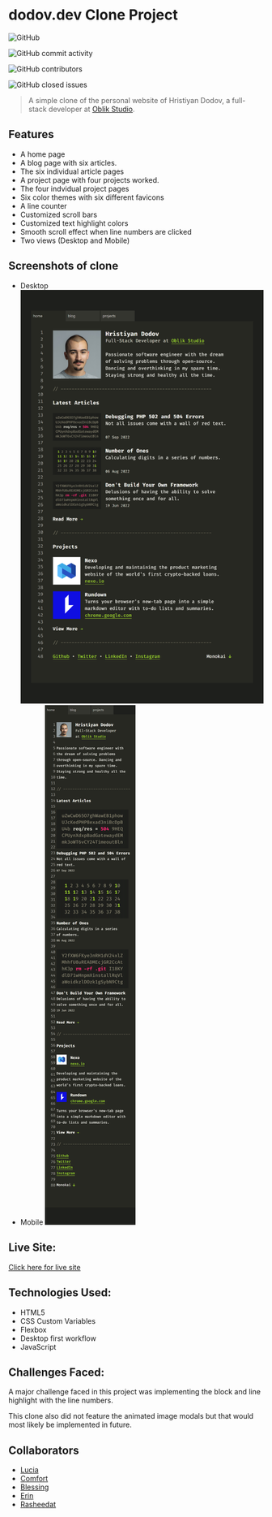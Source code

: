 # dodov.dev Clone Project

![GitHub](https://img.shields.io/github/license/ChinatuL/dodo.dev-clone-project?color=gr&style=for-the-badge)

![GitHub commit activity](https://img.shields.io/github/commit-activity/m/ChinatuL/dodo.dev-clone-project?color=gr&style=for-the-badge)

![GitHub contributors](https://img.shields.io/github/contributors/ChinatuL/dodo.dev-clone-project?style=for-the-badge)

![GitHub closed issues](https://img.shields.io/github/issues-closed/ChinatuL/dodo.dev-clone-project?color=gr&style=for-the-badge)

> A simple clone of the personal website of Hristiyan Dodov, a full-stack developer at [Oblik Studio](https://oblik.studio/).

## Features

-   A home page
-   A blog page with six articles.
-   The six individual article pages
-   A project page with four projects worked.
-   The four indvidual project pages
-   Six color themes with six different favicons
-   A line counter
-   Customized scroll bars
-   Customized text highlight colors
-   Smooth scroll effect when line numbers are clicked
-   Two views (Desktop and Mobile)

## Screenshots of clone

-   Desktop
    ![](./dist/images/desktop-view.png)
-   Mobile
    ![](./dist/images/mobile-design.png)

## Live Site:

[Click here for live site](https://group-5-dodov-clone.netlify.app/)

## Technologies Used:

-   HTML5
-   CSS Custom Variables
-   Flexbox
-   Desktop first workflow
-   JavaScript

## Challenges Faced:

A major challenge faced in this project was implementing the block and line highlight with the line numbers.

This clone also did not feature the animated image modals but that would most likely be implemented in future.

## Collaborators

-   [Lucia](https://github.com/ChinatuL)
-   [Comfort](https://github.com/Comiluve2002)
-   [Blessing](https://github.com/Princessb1)
-   [Erin](https://github.com/Erinayo0000)
-   [Rasheedat](https://github.com/Rashidamosi)
